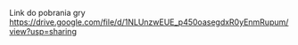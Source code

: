 Link do pobrania gry
https://drive.google.com/file/d/1NLUnzwEUE_p450oasegdxR0yEnmRupum/view?usp=sharing
